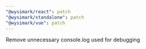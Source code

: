```yaml
---
"@wysimark/react": patch
"@wysimark/standalone": patch
"@wysimark/vue": patch
---
```


Remove unnecessary console.log used for debugging
